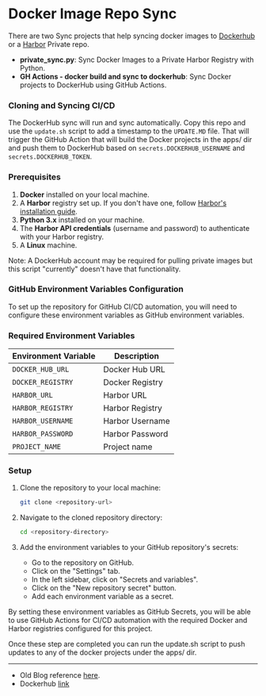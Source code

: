 # Docker Image Repo Sync

There are two Sync projects that help syncing docker images to [Dockerhub](https://hub.docker.com/search) or a [Harbor](https://goharbor.io/) Private repo.  

* **private_sync.py**: Sync Docker Images to a Private Harbor Registry with Python.
* **GH Actions - docker build and sync to dockerhub**: Sync Docker projects to DockerHub using GitHub Actions.

### Cloning and Syncing CI/CD

The DockerHub sync will run and sync automatically. Copy this repo and use the `update.sh` script to add a timestamp to the `UPDATE.MD` file. That will trigger the GitHub Action that will build the Docker projects in the apps/ dir and push them to DockerHub based on `secrets.DOCKERHUB_USERNAME` and `secrets.DOCKERHUB_TOKEN`.

### Prerequisites
1. **Docker** installed on your local machine.
2. A **Harbor** registry set up. If you don't have one, follow [Harbor's installation guide](https://goharbor.io/docs/).
3. **Python 3.x** installed on your machine.
4. The **Harbor API credentials** (username and password) to authenticate with your Harbor registry.
5. A **Linux** machine.

Note: A DockerHub account may be required for pulling private images but this script "currently" doesn't have that functionality.

### GitHub Environment Variables Configuration
To set up the repository for GitHub CI/CD automation, you will need to configure these environment variables as GitHub environment variables.

### Required Environment Variables

| Environment Variable       | Description                                         |
|----------------------------|-----------------------------------------------------|
| `DOCKER_HUB_URL`           | Docker Hub URL                                      |
| `DOCKER_REGISTRY`          | Docker Registry                                     |
| `HARBOR_URL`               | Harbor URL                                          |
| `HARBOR_REGISTRY`          | Harbor Registry                                     |
| `HARBOR_USERNAME`          | Harbor Username                                     |
| `HARBOR_PASSWORD`          | Harbor Password                                     |
| `PROJECT_NAME`             | Project name                                        |

### Setup

1. Clone the repository to your local machine:
   ```sh
   git clone <repository-url>
   ```

2. Navigate to the cloned repository directory:
   ```sh
   cd <repository-directory>
   ```

3. Add the environment variables to your GitHub repository's secrets:
   - Go to the repository on GitHub.
   - Click on the "Settings" tab.
   - In the left sidebar, click on "Secrets and variables".
   - Click on the "New repository secret" button.
   - Add each environment variable as a secret.

By setting these environment variables as GitHub Secrets, you will be able to use GitHub Actions for CI/CD automation with the required Docker and Harbor registries configured for this project.

Once these step are completed you can run the update.sh script to push updates to any of the docker projects under the apps/ dir. 


---

* Old Blog reference [here](https://ted.meralus.com/docker-image-repo-sync/).
* Dockerhub [link](https://hub.docker.com/u/tedleyem)